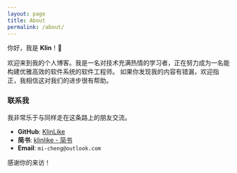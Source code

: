 ```yaml
---
layout: page
title: About
permalink: /about/
---
```


你好，我是 **Klin**！👋

欢迎来到我的个人博客。我是一名对技术充满热情的学习者，正在努力成为一名能构建优雅高效的软件系统的软件工程师。
如果你发现我的内容有错漏，欢迎指正，我相信这对我们的进步很有帮助。


### 联系我

我非常乐于与同样走在这条路上的朋友交流。
* **GitHub**: [KlinLike](https://github.com/KlinLike)
* **简书**: [klinlike - 简书](https://www.jianshu.com/u/6f032a16d2a8)
* **Email**: `mi-cheng@outlook.com`

感谢你的来访！